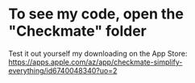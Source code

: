 # To see my code, open the "Checkmate" folder
Test it out yourself my downloading on the App Store: https://apps.apple.com/az/app/checkmate-simplify-everything/id6740048340?uo=2

